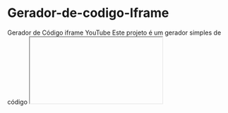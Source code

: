 # Gerador-de-codigo-Iframe

Gerador de Código iframe YouTube
Este projeto é um gerador simples de código <iframe> para vídeos do YouTube.<br>
✅ O usuário insere o link do vídeo<br>
✅ O sistema extrai automaticamente o ID do vídeo.<br>
✅ Gera o código de incorporação (embed) pronto para copiar e colar em sites ou blogs.<br>
✅ Permite copiar o código gerado com um clique.<br>

Ideal para quem deseja incorporar vídeos do YouTube de forma rápida e prática!
